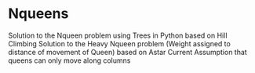 # Nqueens
Solution to the Nqueen problem using Trees in Python based on Hill Climbing
Solution to the Heavy Nqueen problem (Weight assigned to distance of movement of Queen) based on Astar
Current Assumption that queens can only move along columns
